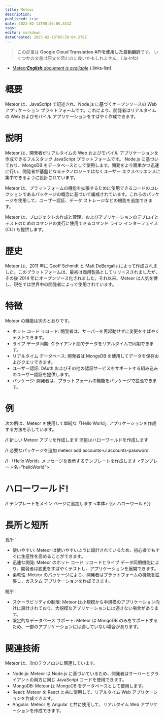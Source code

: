 ```yaml
---
title: Meteor
description: 
published: true
date: 2023-02-13T00:56:06.531Z
tags: 
editor: markdown
dateCreated: 2023-02-13T00:56:04.278Z
---
```


> この記事は **Google Cloud Translation APIを使用した自動翻訳**です。
いくつかの文書は原文を読むのに良いかもしれません。{.is-info}



- [Meteor***English** document is available*](/en/Knowledge-base/Dictionary/meteor)
{.links-list}


# 概要
Meteor は、JavaScript で記述され、Node.js に基づくオープンソースの Web アプリケーション プラットフォームです。これにより、開発者はリアルタイムの Web およびモバイル アプリケーションをすばやく作成できます。

# 説明
Meteor は、開発者がリアルタイムの Web およびモバイル アプリケーションを作成できるフルスタック JavaScript プラットフォームです。 Node.js に基づいており、MongoDB をデータベースとして使用します。開発をより簡単かつ迅速に行い、開発者が基盤となるテクノロジーではなくユーザー エクスペリエンスに集中できるように設計されています。

Meteor は、プラットフォームの機能を拡張するために使用できるコードのコレクションであるパッケージの概念に基づいて編成されています。これらのパッケージを使用して、ユーザー認証、データ ストレージなどの機能を追加できます。

Meteor は、プロジェクトの作成と管理、およびアプリケーションのデプロイとテストのためのコマンドの実行に使用できるコマンド ライン インターフェイス (CLI) も提供します。

# 歴史
Meteor は、2011 年に Geoff Schmidt と Matt DeBergalis によって作成されました。このプラットフォームは、最初は商用製品としてリリースされましたが、その後 2014 年にオープンソース化されました。それ以来、Meteor は人気を博し、現在では世界中の開発者によって使用されています。

# 特徴
Meteor の機能は次のとおりです。
- ホット コード リロード: 開発者は、サーバーを再起動せずに変更をすばやくテストできます。
- ライブ データ同期: クライアント間でデータをリアルタイムで同期できます。
- リアルタイム データベース: 開発者は MongoDB を使用してデータを保存およびクエリできます。
- ユーザー認証: OAuth およびその他の認証サービスをサポートする組み込みのユーザー認証を提供します。
- パッケージ: 開発者は、プラットフォームの機能をパッケージで拡張できます。

# 例
次の例は、Meteor を使用して単純な「Hello World」アプリケーションを作成する方法を示しています。

// 新しい Meteor アプリを作成します
流星はハローワールドを作成します

// 必要なパッケージを追加
meteor add accounts-ui accounts-password

// 「Hello World」メッセージを表示するテンプレートを作成します
<テンプレート名="helloWorld">
  <h1>ハローワールド!</h1>
</テンプレート>

// テンプレートをメイン ページに追加します
<本体>
  {{> ハローワールド}}
</body>

# 長所と短所
長所：
- 使いやすい: Meteor は使いやすいように設計されているため、初心者でもすぐに生産性を高めることができます。
- 迅速な開発: Meteor のホット コード リロードとライブ データ同期機能により、開発者は変更をすばやくテストし、アプリケーションを展開できます。
- 柔軟性: Meteor のパッケージにより、開発者はプラットフォームの機能を拡張し、カスタム アプリケーションを作成できます。

短所：
- スケーラビリティの制限: Meteor は小規模から中規模のアプリケーション向けに設計されており、大規模なアプリケーションには適さない場合があります。
- 限定的なデータベース サポート: Meteor は MongoDB のみをサポートするため、一部のアプリケーションには適していない場合があります。

# 関連技術
Meteor は、次のテクノロジに関連しています。
- Node.js: Meteor は Node.js に基づいているため、開発者はサーバーとクライアントの両方に同じ JavaScript コードを使用できます。
- MongoDB: Meteor は MongoDB をデータベースとして使用します。
- React: Meteor を React と共に使用して、リアルタイム Web アプリケーションを作成できます。
- Angular: Meteor を Angular と共に使用して、リアルタイム Web アプリケーションを作成できます。